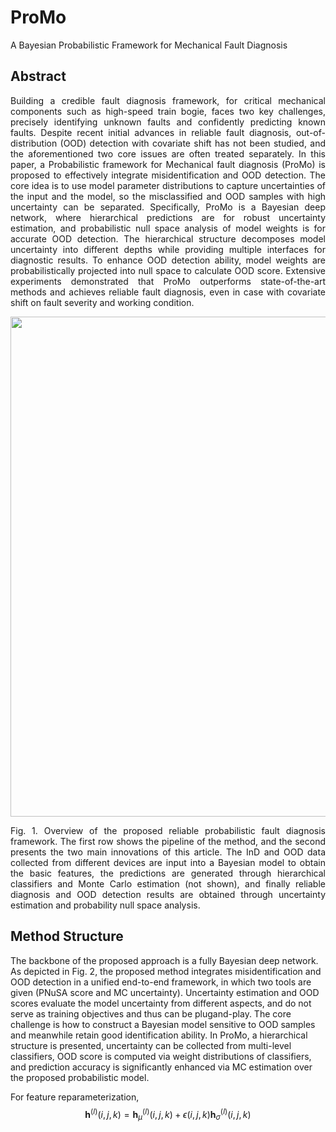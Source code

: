 # ProMo
A Bayesian Probabilistic Framework for Mechanical Fault Diagnosis

## Abstract
<p align="justify">
Building a credible fault diagnosis framework, for critical mechanical components such as high-speed train bogie, faces two key challenges, precisely identifying unknown faults and confidently predicting known faults. Despite recent initial advances in reliable fault diagnosis, out-of-distribution (OOD) detection with covariate shift has not been studied, and the aforementioned two core issues are often treated separately. In this paper, a Probabilistic framework for Mechanical fault diagnosis (ProMo) is proposed to effectively integrate misidentification and OOD detection. The core idea is to use model parameter distributions to capture uncertainties of the input and the model, so the misclassified and OOD samples with high uncertainty can be separated. Specifically, ProMo is a Bayesian deep network, where hierarchical predictions are for robust uncertainty estimation, and probabilistic null space analysis of model weights is for accurate OOD detection. The hierarchical structure decomposes model uncertainty into different depths while providing multiple interfaces for diagnostic results. To enhance OOD detection ability, model weights are probabilistically projected into null space to calculate OOD score. Extensive experiments demonstrated that ProMo outperforms state-of-the-art methods and achieves reliable fault diagnosis, even in case with covariate shift on fault severity and working condition. 
</p>

<div align=center>
<img src="figs/img/framework_illustration_v2.pdf" width="800">
</div>
<p align="justify">
Fig. 1. Overview of the proposed reliable probabilistic fault diagnosis framework. The first row shows the pipeline of the method, and the second presents the two main innovations of this article. The InD and OOD data collected from different devices are input into a Bayesian model to obtain the basic features, the predictions are generated through hierarchical classifiers and Monte Carlo estimation (not shown), and finally reliable diagnosis and OOD detection results are obtained through uncertainty estimation and probability null space analysis.
</p>

## Method Structure
The backbone of the proposed approach is a fully Bayesian deep network. As depicted in Fig. 2, the proposed method integrates misidentification and OOD detection in a unified end-to-end framework, in which two tools are given (PNuSA score and MC uncertainty). Uncertainty estimation and OOD scores evaluate the model uncertainty from different aspects, and do not serve as training objectives and thus can be plugand-play. The core challenge is how to construct a Bayesian model sensitive to OOD samples and meanwhile retain good identification ability. In ProMo, a hierarchical structure is presented, uncertainty can be collected from multi-level classifiers, OOD score is computed via weight distributions of classifiers, and prediction accuracy is significantly enhanced via MC estimation over the proposed probabilistic model.

For feature reparameterization, 
$$\mathbf{h}^{(l)}{(i,j,k)}=\mathbf{h}^{(l)}_{\mu}{(i,j,k)}+\epsilon(i,j,k) \mathbf{h}^{(l)}_{\sigma}{(i,j,k)}$$
